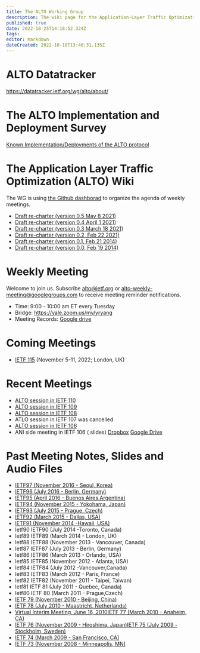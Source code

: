 ```yaml
---
title: The ALTO Working Group
description: The wiki page for the Application-Layer Traffic Optimization Working Group
published: true
date: 2022-10-25T14:18:52.324Z
tags:
editor: markdown
dateCreated: 2022-10-18T13:40:31.135Z
---
```


# ALTO Datatracker

https://datatracker.ietf.org/wg/alto/about/

# The ALTO Implementation and Deployment Survey

[Known Implementation/Deployments of the ALTO protocol](/en/group/ALTO/deployment)

# The Application Layer Traffic Optimization (ALTO) Wiki

The WG is using [the Github dashborad](https://github.com/orgs/ietf-wg-alto/projects/1/views/2) to organize the agenda
of weekly meetings.

- [Draft re-charter (version 0.5 May 8 2021)](/en/group/ALTO/draft/v0.5-recharter)
- [Draft re-charter (version 0.4 April 1 2021)](/en/group/ALTO/draft/v0.4-recharter)
- [Draft re-charter (version 0.3 March 18 2021)](/en/group/ALTO/draft/v0.3-recharter)
- [Draft re-charter (version 0.2, Feb 22 2021)](/en/group/ALTO/draft/v0.2-recharter)
- [Draft re-charter (version 0.1, Feb 21 2014)](/en/group/ALTO/draft/v0.1-recharter)
- [Draft re-charter (version 0.0, Feb 19 2014)](/en/group/ALTO/draft/v0.0-recharter)

# Weekly Meeting

Welcome to join us. Subscribe [alto@ietf.org](https://www.ietf.org/mailman/listinfo/alto)
or [alto-weekly-meeting@googlegroups.com](https://groups.google.com/forum/#!forum/alto-weekly-meeting) to receive
meeting reminder notifications.

- Time: 9:00 - 10:00 am ET every Tuesday
- Bridge: https://yale.zoom.us/my/yryang
- Meeting Records: [Google drive](https://drive.google.com/drive/folders/1Z845CZmkf9OMnHlVxkEfvbXcSfdm-Fbn?usp=sharing)

# Coming Meetings

- [IETF 115](https://www.ietf.org/how/meetings/115/) (November 5-11, 2022; London, UK)

# Recent Meetings

- [ALTO session in IETF 110](https://www.youtube.com/watch?v=fjBSODKtuLA)
- [ALTO session in IETF 109](https://www.youtube.com/watch?v=ldduoGYGqRg&t=6131s)
- [ALTO session in IETF 108](https://www.youtube.com/watch?v=0VGbj8IGxzw)
- ATLO session in IETF 107 was cancelled
- [ALTO session in IETF 106](https://www.youtube.com/watch?v=En64HisRFoQ)
- ANI side meeting in IETF 106 (
  slides) [Dropbox](https://www.dropbox.com/sh/8xamtujadex7idl/AAAujFZxfVZnpMVGNk3Yu5t5a?dl=0) [Google Drive](https://drive.google.com/open?id=1uhZ7ZHGtMjcGebBlC0SBavTMwECdqeIp)

# Past Meeting Notes, Slides and Audio Files

- [IETF97 (November 2016 - Seoul, Korea)](/en/group/ALTO/past-meetings/97)
- [IETF96 (July 2016 - Berlin, Germany)](/en/group/ALTO/past-meetings/96)
- [IETF95 (April 2016 - Buenos Aires,Argentina)](/en/group/ALTO/past-meetings/95)
- [IETF94 (November 2015 - Yokohama, Japan)](/en/group/ALTO/past-meetings/94)
- [IETF93 (July 2015 - Prague, Czech)](/en/group/ALTO/past-meetings/93)
- [IETF92 (March 2015 - Dallas, USA)](/en/group/ALTO/past-meetings/92)
- [IETF91 (November 2014 -Hawaii, USA)](/en/group/ALTO/past-meetings/91)
- Ietf90 IETF90 (July 2014 -Toronto, Canada)
- Ietf89 IETF89 (March 2014 - London, UK)
- Ietf88 IETF88 (November 2013 - Vancouver, Canada)
- Ietf87 IETF87 (July 2013 - Berlin, Germany)
- Ietf86 IETF86 (March 2013 - Orlando, USA)
- Ietf85 IETF85 (November 2012 - Atlanta, USA)
- Ietf84 IETF84 (July 2012 -Vancouver,Canada)
- Ietf83 IETF83 (March 2012 - Paris, France)
- Ietf82 IETF82 (November 2011 - Taipei, Taiwan)
- Ietf81 IETF 81 (July 2011 - Quebec, Canada)
- Ietf80 IETF 80 (March 2011 - Prague,Czech)
- [IETF 79 (November 2010 - Beijing, China)](/en/group/ALTO/past-meetings/79)
- [IETF 78 (July 2010 - Maastricht, Netherlands)](/en/group/ALTO/past-meetings/78)
- [Virtual Interim Meeting, June 16, 2010](/en/group/ALTO/past-meetings/Interim20100616)[IETF 77 (March 2010 - Anaheim, CA)](/en/group/ALTO/past-meetings/77)
- [IETF 76 (November 2009 - Hiroshima, Japan)](/en/group/ALTO/past-meetings/76)[IETF 75 (July 2009 - Stockholm, Sweden)](/en/group/ALTO/past-meetings/75)
- [IETF 74 (March 2009 - San Francisco, CA)](/en/group/ALTO/past-meetings/74)
- [IETF 73 (November 2008 - Minneapolis, MN)](/en/group/ALTO/past-meetings/73)
